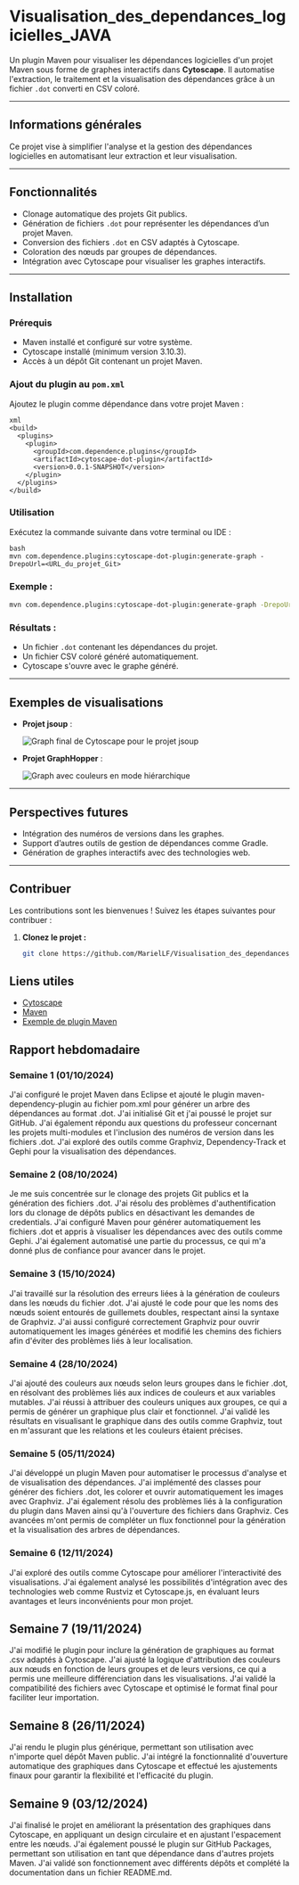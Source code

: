 # **Visualisation_des_dependances_logicielles_JAVA**

Un plugin Maven pour visualiser les dépendances logicielles d'un projet Maven sous forme de graphes interactifs dans **Cytoscape**. Il automatise l'extraction, le traitement et la visualisation des dépendances grâce à un fichier `.dot` converti en CSV coloré.

---

## **Informations générales**

Ce projet vise à simplifier l'analyse et la gestion des dépendances logicielles en automatisant leur extraction et leur visualisation.

---

## **Fonctionnalités**

- Clonage automatique des projets Git publics.
- Génération de fichiers `.dot` pour représenter les dépendances d’un projet Maven.
- Conversion des fichiers `.dot` en CSV adaptés à Cytoscape.
- Coloration des nœuds par groupes de dépendances.
- Intégration avec Cytoscape pour visualiser les graphes interactifs.

---

## **Installation**

### **Prérequis**

- Maven installé et configuré sur votre système.
- Cytoscape installé (minimum version 3.10.3).
- Accès à un dépôt Git contenant un projet Maven.

### **Ajout du plugin au `pom.xml`**

Ajoutez le plugin comme dépendance dans votre projet Maven :

```
xml
<build>
  <plugins>
    <plugin>
      <groupId>com.dependence.plugins</groupId>
      <artifactId>cytoscape-dot-plugin</artifactId>
      <version>0.0.1-SNAPSHOT</version>
    </plugin>
  </plugins>
</build>
```

### **Utilisation**

Exécutez la commande suivante dans votre terminal ou IDE :

```
bash
mvn com.dependence.plugins:cytoscape-dot-plugin:generate-graph -DrepoUrl=<URL_du_projet_Git>
```

### **Exemple :**

```bash
mvn com.dependence.plugins:cytoscape-dot-plugin:generate-graph -DrepoUrl=https://github.com/jhy/jsoup
```

### **Résultats :**

- Un fichier `.dot` contenant les dépendances du projet.
- Un fichier CSV coloré généré automatiquement.
- Cytoscape s'ouvre avec le graphe généré.

---

## **Exemples de visualisations**

- **Projet jsoup** :

  ![Graph final de Cytoscape pour le projet jsoup](images/cytoscape-jsoup-final.PNG)

- **Projet GraphHopper** :

  ![Graph avec couleurs en mode hiérarchique](images/cytoscape(graph-colors-hierarchical).PNG)

---

## **Perspectives futures**

- Intégration des numéros de versions dans les graphes.
- Support d’autres outils de gestion de dépendances comme Gradle.
- Génération de graphes interactifs avec des technologies web.

---

## **Contribuer**

Les contributions sont les bienvenues ! Suivez les étapes suivantes pour contribuer :

1. **Clonez le projet :**

   ```bash
   git clone https://github.com/MarielLF/Visualisation_des_dependances_logicielles_JAVA.git
   ```
## **Liens utiles**

- [Cytoscape](https://cytoscape.org/)
- [Maven](https://maven.apache.org/)
- [Exemple de plugin Maven](https://www.baeldung.com/maven-plugin)

## **Rapport hebdomadaire**

### **Semaine 1 (01/10/2024)**

J'ai configuré le projet Maven dans Eclipse et ajouté le plugin maven-dependency-plugin au fichier pom.xml pour générer un arbre des dépendances au format .dot. J'ai initialisé Git et j'ai poussé le projet sur GitHub. J'ai également répondu aux questions du professeur concernant les projets multi-modules et l'inclusion des numéros de version dans les fichiers .dot. J'ai exploré des outils comme Graphviz, Dependency-Track et Gephi pour la visualisation des dépendances.

### **Semaine 2 (08/10/2024)**

Je me suis concentrée sur le clonage des projets Git publics et la génération des fichiers .dot. J'ai résolu des problèmes d'authentification lors du clonage de dépôts publics en désactivant les demandes de credentials. J'ai configuré Maven pour générer automatiquement les fichiers .dot et appris à visualiser les dépendances avec des outils comme Gephi. J'ai également automatisé une partie du processus, ce qui m'a donné plus de confiance pour avancer dans le projet.

### **Semaine 3 (15/10/2024)**

J'ai travaillé sur la résolution des erreurs liées à la génération de couleurs dans les nœuds du fichier .dot. J'ai ajusté le code pour que les noms des nœuds soient entourés de guillemets doubles, respectant ainsi la syntaxe de Graphviz. J'ai aussi configuré correctement Graphviz pour ouvrir automatiquement les images générées et modifié les chemins des fichiers afin d'éviter des problèmes liés à leur localisation.

### **Semaine 4 (28/10/2024)**

J'ai ajouté des couleurs aux nœuds selon leurs groupes dans le fichier .dot, en résolvant des problèmes liés aux indices de couleurs et aux variables mutables. J'ai réussi à attribuer des couleurs uniques aux groupes, ce qui a permis de générer un graphique plus clair et fonctionnel. J'ai validé les résultats en visualisant le graphique dans des outils comme Graphviz, tout en m'assurant que les relations et les couleurs étaient précises.

### **Semaine 5 (05/11/2024)**

J'ai développé un plugin Maven pour automatiser le processus d'analyse et de visualisation des dépendances. J'ai implémenté des classes pour générer des fichiers .dot, les colorer et ouvrir automatiquement les images avec Graphviz. J'ai également résolu des problèmes liés à la configuration du plugin dans Maven ainsi qu'à l'ouverture des fichiers dans Graphviz. Ces avancées m'ont permis de compléter un flux fonctionnel pour la génération et la visualisation des arbres de dépendances.

### **Semaine 6 (12/11/2024)**

J'ai exploré des outils comme Cytoscape pour améliorer l'interactivité des visualisations. J'ai également analysé les possibilités d'intégration avec des technologies web comme Rustviz et Cytoscape.js, en évaluant leurs avantages et leurs inconvénients pour mon projet.

## **Semaine 7 (19/11/2024)**

J'ai modifié le plugin pour inclure la génération de graphiques au format .csv adaptés à Cytoscape. J'ai ajusté la logique d'attribution des couleurs aux nœuds en fonction de leurs groupes et de leurs versions, ce qui a permis une meilleure différenciation dans les visualisations. J'ai validé la compatibilité des fichiers avec Cytoscape et optimisé le format final pour faciliter leur importation.

## **Semaine 8 (26/11/2024)**

J'ai rendu le plugin plus générique, permettant son utilisation avec n'importe quel dépôt Maven public. J'ai intégré la fonctionnalité d'ouverture automatique des graphiques dans Cytoscape et effectué les ajustements finaux pour garantir la flexibilité et l'efficacité du plugin.

## **Semaine 9 (03/12/2024)**

J'ai finalisé le projet en améliorant la présentation des graphiques dans Cytoscape, en appliquant un design circulaire et en ajustant l'espacement entre les nœuds. J'ai également poussé le plugin sur GitHub Packages, permettant son utilisation en tant que dépendance dans d'autres projets Maven. J'ai validé son fonctionnement avec différents dépôts et complété la documentation dans un fichier README.md.


